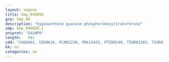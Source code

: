 ```yaml
---
layout: smgene
title: Smp_049850
grp: Smp_04
description: "hypoxanthine guanine phosphoribosyltransferase"
smp: Smp_049850.1
uniprot: "G4LWP0"
length:   561
cdd: "COG0462, COG0634, PLN02238, PRK15423, PTZ00149, TIGR01203, TIGR01251, cd06223, cl00309, pfam00156"
kk: ns
categories: sm
---
```

